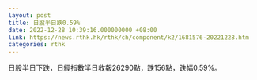 ```yaml
---
layout: post
title: 日股半日跌0.59%
date: 2022-12-28 10:39:16.000000000 +08:00
link: https://news.rthk.hk/rthk/ch/component/k2/1681576-20221228.htm
categories: rthk
---
```


日股半日下跌，日經指數半日收報26290點，跌156點，跌幅0.59%。
